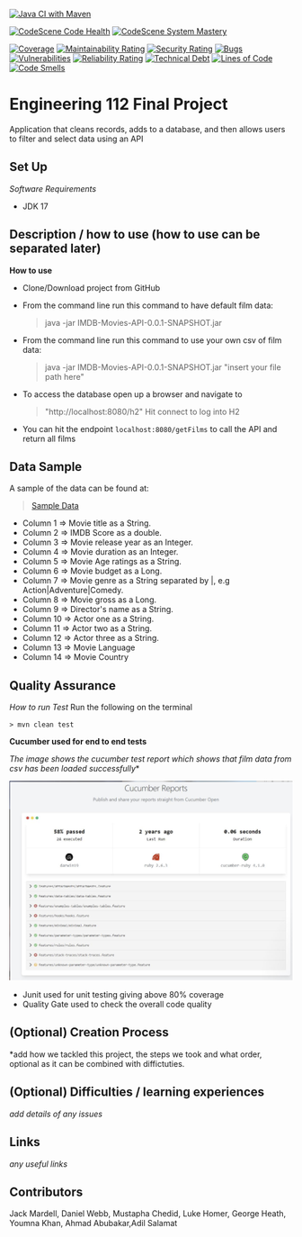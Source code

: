 [![Java CI with Maven](https://github.com/dhansak79/imdb-movies-engineering112/actions/workflows/maven.yml/badge.svg)](https://github.com/dhansak79/imdb-movies-engineering112/actions/workflows/maven.yml)

[![CodeScene Code Health](https://codescene.io/projects/27060/status-badges/code-health)](https://codescene.io/projects/27060)
[![CodeScene System Mastery](https://codescene.io/projects/27060/status-badges/system-mastery)](https://codescene.io/projects/27060)

[![Coverage](https://sonarcloud.io/api/project_badges/measure?project=imdb-movies-engineering112&metric=coverage)](https://sonarcloud.io/summary/new_code?id=imdb-movies-engineering112)
[![Maintainability Rating](https://sonarcloud.io/api/project_badges/measure?project=imdb-movies-engineering112&metric=sqale_rating)](https://sonarcloud.io/summary/new_code?id=imdb-movies-engineering112)
[![Security Rating](https://sonarcloud.io/api/project_badges/measure?project=imdb-movies-engineering112&metric=security_rating)](https://sonarcloud.io/summary/new_code?id=imdb-movies-engineering112)
[![Bugs](https://sonarcloud.io/api/project_badges/measure?project=imdb-movies-engineering112&metric=bugs)](https://sonarcloud.io/summary/new_code?id=imdb-movies-engineering112)
[![Vulnerabilities](https://sonarcloud.io/api/project_badges/measure?project=imdb-movies-engineering112&metric=vulnerabilities)](https://sonarcloud.io/summary/new_code?id=imdb-movies-engineering112)
[![Reliability Rating](https://sonarcloud.io/api/project_badges/measure?project=imdb-movies-engineering112&metric=reliability_rating)](https://sonarcloud.io/summary/new_code?id=imdb-movies-engineering112)
[![Technical Debt](https://sonarcloud.io/api/project_badges/measure?project=imdb-movies-engineering112&metric=sqale_index)](https://sonarcloud.io/summary/new_code?id=imdb-movies-engineering112)
[![Lines of Code](https://sonarcloud.io/api/project_badges/measure?project=imdb-movies-engineering112&metric=ncloc)](https://sonarcloud.io/summary/new_code?id=imdb-movies-engineering112)
[![Code Smells](https://sonarcloud.io/api/project_badges/measure?project=imdb-movies-engineering112&metric=code_smells)](https://sonarcloud.io/summary/new_code?id=imdb-movies-engineering112)

# Engineering 112 Final Project

Application that cleans records, adds to a database, and then allows users to filter and select data
using an API

## Set Up

*Software Requirements*

- JDK 17

## Description / how to use (how to use can be separated later)

**How to use**

- Clone/Download project from GitHub
- From the command line run this command to have default film data:
  > java -jar IMDB-Movies-API-0.0.1-SNAPSHOT.jar
- From the command line run this command to use your own csv of film data:
  > java -jar IMDB-Movies-API-0.0.1-SNAPSHOT.jar "insert your file path here"
- To access the database open up a browser and navigate to
  > "http://localhost:8080/h2"
  > Hit connect to log into H2

- You can hit the endpoint  `localhost:8080/getFilms` to call the API and return all films

## Data Sample

A sample of the data can be found at:
> [Sample Data](./src/main/resources/imdb_data.csv)

- Column 1  => Movie title as a String.
- Column 2  => IMDB Score as a double.
- Column 3  => Movie release year as an Integer.
- Column 4  => Movie duration as an Integer.
- Column 5  => Movie Age ratings as a String.
- Column 6  => Movie budget as a Long.
- Column 7  => Movie genre as a String separated by |, e.g Action|Adventure|Comedy.
- Column 8  => Movie gross as a Long.
- Column 9  => Director's name as a String.
- Column 10 => Actor one as a String.
- Column 11 => Actor two as a String.
- Column 12 => Actor three as a String.
- Column 13 => Movie Language
- Column 14 => Movie Country

## Quality Assurance

*How to run Test*
Run the following on the terminal

    > mvn clean test

**Cucumber used for end to end tests**

*The image shows the cucumber test report which shows that film data from csv has been loaded
successfully**

<img src="src/test/resources/testEvidence/End_To_End_Test.png" />

- Junit used for unit testing giving above 80% coverage
- Quality Gate used to check the overall code quality

## (Optional) Creation Process

*add how we tackled this project, the steps we took and what order, optional as it can be combined
with diffictuties.

## (Optional) Difficulties / learning experiences

*add details of any issues*

## Links

*any useful links*

## Contributors

Jack Mardell, Daniel Webb, Mustapha Chedid, Luke Homer, George Heath, Youmna Khan, Ahmad
Abubakar,Adil Salamat
